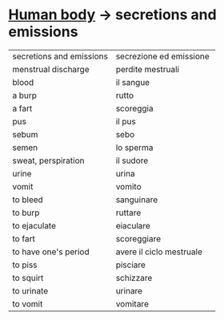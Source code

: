 # [Human body](human-body.html) -> secretions and emissions 

<table>
<tr>
<td width="50%">secretions and emissions</td>
<td>secrezione ed emissione</td>
</tr>
<tr>
<td width="50%">menstrual discharge</td>
<td>perdite mestruali</td>
</tr>
<tr>
<td width="50%">blood</td>
<td>il sangue</td>
</tr>
<tr>
<td width="50%">a burp</td>
<td>rutto</td>
</tr>
<tr>
<td width="50%">a fart</td>
<td>scoreggia</td>
</tr>
<tr>
<td width="50%">pus</td>
<td>il pus</td>
</tr>
<tr>
<td width="50%">sebum</td>
<td>sebo</td>
</tr>
<tr>
<td width="50%">semen</td>
<td>lo sperma</td>
</tr>
<tr>
<td width="50%">sweat, perspiration</td>
<td>il sudore</td>
</tr>
<tr>
<td width="50%">urine</td>
<td>urina</td>
</tr>
<tr>
<td width="50%">vomit</td>
<td>vomito</td>
</tr>
<tr>
<td width="50%">to bleed</td>
<td>sanguinare</td>
</tr>
<tr>
<td width="50%">to burp</td>
<td>ruttare</td>
</tr>
<tr>
<td width="50%">to ejaculate</td>
<td>eiaculare</td>
</tr>
<tr>
<td width="50%">to fart</td>
<td>scoreggiare</td>
</tr>
<tr>
<td width="50%">to have one's period</td>
<td>avere il ciclo mestruale</td>
</tr>
<tr>
<td width="50%">to piss</td>
<td>pisciare</td>
</tr>
<tr>
<td width="50%">to squirt</td>
<td>schizzare</td>
</tr>
<tr>
<td width="50%">to urinate</td>
<td>urinare</td>
</tr>
<tr>
<td width="50%">to vomit</td>
<td>vomitare</td>
</tr>
</table>
